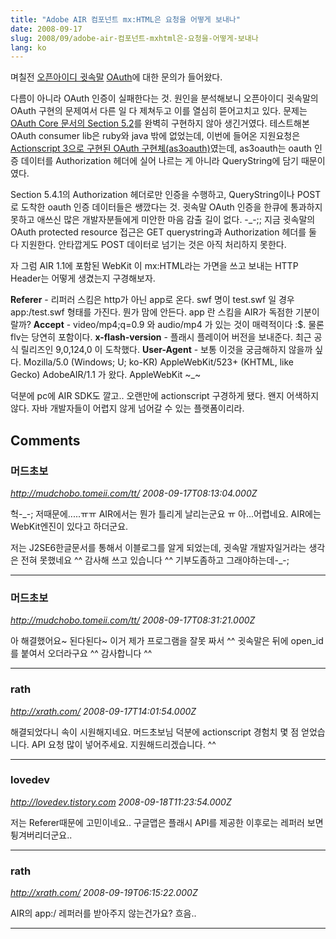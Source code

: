 ```yaml
---
title: "Adobe AIR 컴포넌트 mx:HTML은 요청을 어떻게 보내나"
date: 2008-09-17
slug: 2008/09/adobe-air-컴포넌트-mxhtml은-요청을-어떻게-보내나
lang: ko
---
```


며칠전 [오픈아이디 귓속말](http://whisper.playmaru.net/) [OAuth](http://en.wikipedia.org/wiki/OAuth)에 대한 문의가 들어왔다. 

다름이 아니라 OAuth 인증이 실패한다는 것.
원인을 분석해보니 오픈아이디 귓속말의 OAuth 구현의 문제여서 다른 일 다 제쳐두고 이를 열심히 뜯어고치고 있다.
문제는 [OAuth Core 문서의 Section 5.2](http://www.lemonpen.com/goto/196603)를 완벽히 구현하지 않아  생긴거였다. 테스트해본 OAuth consumer lib은 ruby와 java 밖에 없었는데, 이번에 들어온 지원요청은 [Actionscript 3으로 구현된 OAuth 구현체(as3oauth)](http://code.google.com/p/as3oauth/)였는데, as3oauth는 oauth 인증 데이터를 Authorization 헤더에 실어 나르는 게 아니라 QueryString에 담기 때문이였다. 

Section 5.4.1의 Authorization 헤더로만 인증을 수행하고, QueryString이나 POST로 도착한 oauth 인증 데이터들은 쌩깠다는 것.
귓속말 OAuth 인증을 한큐에 통과하지 못하고 애쓰신 많은 개발자분들에게 미안한 마음 감출 길이 없다. -_-;; 지금 귓속말의 OAuth protected resource 접근은 GET querystring과 Authorization 헤더를 둘 다 지원한다. 안타깝게도 POST 데이터로 넘기는 것은 아직 처리하지 못한다.

자 그럼 AIR 1.1에 포함된 WebKit 이 mx:HTML라는 가면을 쓰고 보내는 HTTP Header는 어떻게 생겼는지 구경해보자.

**Referer** - 리퍼러 스킴은 http가 아닌 app로 온다. swf 명이 test.swf 일 경우 app:/test.swf 형태를 가진다. 뭔가 맘에 안든다. app 란 스킴을 AIR가 독점한 기분이랄까?
**Accept** - video/mp4;q=0.9 와 audio/mp4 가 있는 것이 매력적이다 :$. 물론 flv는 당연히 포함이다.
**x-flash-version** - 플래시 플레이어 버전을 보내준다. 최근 공식 릴리즈인 9,0,124,0 이 도착했다.
**User-Agent** - 보통 이것을 궁금해하지 않을까 싶다. Mozilla/5.0 (Windows; U; ko-KR) AppleWebKit/523+ (KHTML, like Gecko) AdobeAIR/1.1 가 왔다. AppleWebKit ~_~

덕분에 pc에 AIR SDK도 깔고.. 오랜만에 actionscript 구경하게 됐다. 왠지 어색하지 않다. 자바 개발자들이 어렵지 않게 넘어갈 수 있는 플랫폼이리라.

## Comments

### 머드초보
*http://mudchobo.tomeii.com/tt/*
*2008-09-17T08:13:04.000Z*

헉-_-; 저때문에.....ㅠㅠ
AIR에서는 뭔가 틀리게 날리는군요 ㅠ
아...어렵네요. AIR에는 WebKit엔진이 있다고 하더군요.

저는 J2SE6한글문서를 통해서 이블로그를 알게 되었는데,
귓속말 개발자일거라는 생각은 전혀 못했네요 ^^
감사해 쓰고 있습니다 ^^ 기부도좀하고 그래야하는데-_-;

---

### 머드초보
*http://mudchobo.tomeii.com/tt/*
*2008-09-17T08:31:21.000Z*

아 해결했어요~ 된다된다~
이거 제가 프로그램을 잘못 짜서 ^^
귓속말은 뒤에 open_id를 붙여서 오더라구요 ^^
감사합니다 ^^

---

### rath
*http://xrath.com/*
*2008-09-17T14:01:54.000Z*

해결되었다니 속이 시원해지네요. 머드초보님 덕분에 actionscript 경험치 몇 점 얻었습니다. API 요청 많이 넣어주세요. 지원해드리겠습니다. ^^

---

### lovedev
*http://lovedev.tistory.com*
*2008-09-18T11:23:54.000Z*

저는 Referer때문에 고민이네요.. 구글맵은 플래시 API를 제공한 이후로는 
레퍼러 보면 튕겨버리더군요..

---

### rath
*http://xrath.com/*
*2008-09-19T06:15:22.000Z*

AIR의 app:/ 레퍼러를 받아주지 않는건가요? 흐음..

---

